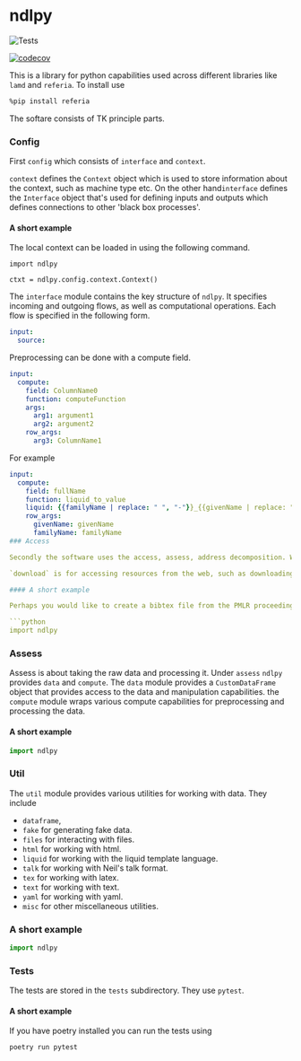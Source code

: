 # ndlpy


![Tests](https://github.com/lawrennd/ndlpy/actions/workflows/python-tests.yml/badge.svg)


[![codecov](https://codecov.io/gh/lawrennd/ndlpy/branch/main/graph/badge.svg?token=YOUR_CODECOV_TOKEN)](https://codecov.io/gh/lawrennd/ndlpy)

This is a library for python capabilities used across different libraries like `lamd` and `referia`.
To install use

```bash
%pip install referia
```

The softare consists of TK principle parts.

### Config 

First `config` which consists of `interface` and `context`. 

`context` defines the `Context` object which is used to store information about the context, such as machine type etc. On the other hand`interface` defines the `Interface` object that's used for defining inputs and outputs which defines connections to other 'black box processes'. 

#### A short example

The local context can be loaded in using the following command.
```
import ndlpy

ctxt = ndlpy.config.context.Context()
```

The `interface` module contains the key structure of `ndlpy`. It specifies incoming and outgoing flows, as well as computational operations. Each flow is specified in the following form.

```yaml
input:
  source:
```  

Preprocessing can be done with a compute field.

```yaml
input:
  compute:
    field: ColumnName0
    function: computeFunction
    args:
      arg1: argument1
      arg2: argument2
    row_args:
      arg3: ColumnName1
```

For example

```yaml
input:
  compute:
    field: fullName
	function: liquid_to_value
	liquid: {{familyName | replace: " ", "-"}}_{{givenName | replace: " ", "-"}}
	row_args:
	  givenName: givenName
	  familyName: familyName
### Access

Secondly the software uses the access, assess, address decomposition. Where `access` is used for accessing data and consists of `io` and `download`. `io` allows for reading from and writing to various different file formats such as `json`, `yaml`, `markdown`, `csv`, `xls`, `bibtex`. 

`download` is for accessing resources from the web, such as downloading a specific url.

#### A short example

Perhaps you would like to create a bibtex file from the PMLR proceedings volume 1, Gaussian processes in practice. In the short example below, we use `ndlpy` to first download the relevant URL, then we load it in and save as bibtex.

```python
import ndlpy
```


### Assess

Assess is about taking the raw data and processing it. Under `assess` `ndlpy` provides `data` and `compute`. The `data` module provides a `CustomDataFrame` object that provides access to the data and manipulation capabilities. the `compute` module wraps various compute capabilities for preprocessing and processing the data. 

#### A short example

```python
import ndlpy
```

### Util

The `util` module provides various utilities for working with data. They include 

* `dataframe`, 
* `fake` for generating fake data.
* `files` for interacting with files.
* `html` for working with html.
* `liquid` for working with the liquid template language.
* `talk` for working with Neil's talk format.
* `tex` for working with latex.
* `text` for working with text.
* `yaml` for working with yaml.
* `misc` for other miscellaneous utilities.

### A short example

```python
import ndlpy
```

### Tests

The tests are stored in the `tests` subdirectory. They use `pytest`.


#### A short example

If you have poetry installed you can run the tests using

```bash
poetry run pytest 
```
